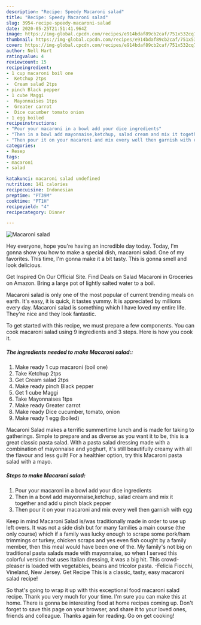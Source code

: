 ```yaml
---
description: "Recipe: Speedy Macaroni salad"
title: "Recipe: Speedy Macaroni salad"
slug: 3954-recipe-speedy-macaroni-salad
date: 2020-05-25T21:51:41.964Z
image: https://img-global.cpcdn.com/recipes/e914bdaf89cb2caf/751x532cq70/macaroni-salad-recipe-main-photo.jpg
thumbnail: https://img-global.cpcdn.com/recipes/e914bdaf89cb2caf/751x532cq70/macaroni-salad-recipe-main-photo.jpg
cover: https://img-global.cpcdn.com/recipes/e914bdaf89cb2caf/751x532cq70/macaroni-salad-recipe-main-photo.jpg
author: Nell Hart
ratingvalue: 4
reviewcount: 15
recipeingredient:
- 1 cup macaroni boil one
-  Ketchup 2tps
-  Cream salad 2tps
- pinch Black pepper
- 1 cube Maggi
-  Mayonnaises 1tps
-  Greater carrot
-  Dice cucumber tomato onion
- 1 egg boiled
recipeinstructions:
- "Pour your macaroni in a bowl add your dice ingredients"
- "Then in a bowl add mayonnaise,ketchup, salad cream and mix it together and add u pinch black pepper"
- "Then pour it on your macaroni and mix every well then garnish with egg"
categories:
- Resep
tags:
- macaroni
- salad

katakunci: macaroni salad undefined
nutrition: 141 calories
recipecuisine: Indonesian
preptime: "PT39M"
cooktime: "PT1H"
recipeyield: "4"
recipecategory: Dinner

---
```



![Macaroni salad](https://img-global.cpcdn.com/recipes/e914bdaf89cb2caf/751x532cq70/macaroni-salad-recipe-main-photo.jpg)

Hey everyone, hope you're having an incredible day today. Today, I'm gonna show you how to make a special dish, macaroni salad. One of my favorites. This time, I'm gonna make it a bit tasty. This is gonna smell and look delicious.

Get Inspired On Our Official Site. Find Deals on Salad Macaroni in Groceries on Amazon. Bring a large pot of lightly salted water to a boil.

Macaroni salad is only one of the most popular of current trending meals on earth. It's easy, it is quick, it tastes yummy. It is appreciated by millions every day. Macaroni salad is something which I have loved my entire life. They're nice and they look fantastic.


To get started with this recipe, we must prepare a few components. You can cook macaroni salad using 9 ingredients and 3 steps. Here is how you cook it.

##### The ingredients needed to make Macaroni salad::

1. Make ready 1 cup macaroni (boil one)
1. Take  Ketchup 2tps
1. Get  Cream salad 2tps
1. Make ready pinch Black pepper
1. Get 1 cube Maggi
1. Take  Mayonnaises 1tps
1. Make ready  Greater carrot
1. Make ready  Dice cucumber, tomato, onion
1. Make ready 1 egg (boiled)


Macaroni Salad makes a terrific summertime lunch and is made for taking to gatherings. Simple to prepare and as diverse as you want it to be, this is a great classic pasta salad. With a pasta salad dressing made with a combination of mayonnaise and yoghurt, it&#39;s still beautifully creamy with all the flavour and less guilt! For a healthier option, try this Macaroni pasta salad with a mayo. 

##### Steps to make Macaroni salad:

1. Pour your macaroni in a bowl add your dice ingredients
1. Then in a bowl add mayonnaise,ketchup, salad cream and mix it together and add u pinch black pepper
1. Then pour it on your macaroni and mix every well then garnish with egg


Keep in mind Macaroni Salad is/was traditionally made in order to use up left overs. It was not a side dish but for many families a main course (the only course) which if a family was lucky enough to scrape some pork/ham trimmings or turkey, chicken scraps and yes even fish cought by a family member, then this meal would have been one of the. My family&#39;s not big on traditional pasta salads made with mayonnaise, so when I served this colorful version that uses Italian dressing, it was a big hit. This crowd-pleaser is loaded with vegetables, beans and tricolor pasta. -Felicia Fiocchi, Vineland, New Jersey. Get Recipe This is a classic, tasty, easy macaroni salad recipe! 

So that's going to wrap it up with this exceptional food macaroni salad recipe. Thank you very much for your time. I'm sure you can make this at home. There is gonna be interesting food at home recipes coming up. Don't forget to save this page on your browser, and share it to your loved ones, friends and colleague. Thanks again for reading. Go on get cooking!
